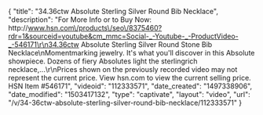 {
    "title": "34.36ctw Absolute Sterling Silver Round Bib Necklace",
    "description": "For More Info or to Buy Now: http:\/\/www.hsn.com\/products\/seo\/8375460?rdr=1&sourceid=youtube&cm_mmc=Social-_-Youtube-_-ProductVideo-_-546171\r\n34.36ctw Absolute Sterling Silver Round Stone Bib Necklace\nMomentmarking jewelry. It's what you'll discover in this Absolute showpiece. Dozens of fiery Absolutes light the sterlingrich necklace,...\r\nPrices shown on the previously recorded video may not represent the current price.  View hsn.com to view the current selling price. HSN Item #546171",
    "videoid": "112333571",
    "date_created": "1497338906",
    "date_modified": "1503417132",
    "type": "captivate",
    "layout": "video",
    "url": "\/v\/34-36ctw-absolute-sterling-silver-round-bib-necklace\/112333571"
}